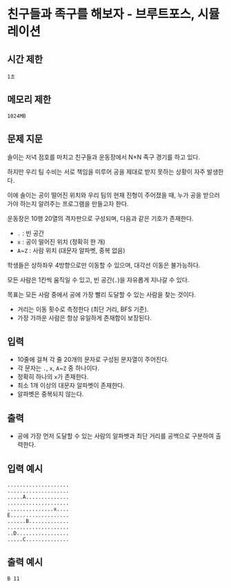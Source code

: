 # 친구들과 족구를 해보자 - 브루트포스, 시뮬레이션

## 시간 제한

`1초`

## 메모리 제한

`1024MB`

## 문제 지문

솔이는 저녁 점호를 마치고 친구들과 운동장에서 N×N 족구 경기를 하고 있다.

하지만 우리 팀 수비는 서로 책임을 미루어 공을 제대로 받지 못하는 상황이 자주 발생한다.

이에 솔이는 공이 떨어진 위치와 우리 팀의 현재 진형이 주어졌을 때, 누가 공을 받으러 가야 하는지 알려주는 프로그램을 만들고자 한다.

운동장은 10행 20열의 격자판으로 구성되며, 다음과 같은 기호가 존재한다.

- `.` : 빈 공간
- `x` : 공이 떨어진 위치 (정확히 한 개)
- `A`~`Z` : 사람 위치 (대문자 알파벳, 중복 없음)

학생들은 상하좌우 4방향으로만 이동할 수 있으며, 대각선 이동은 불가능하다.

모든 사람은 1칸씩 움직일 수 있고, 빈 공간(`.`)을 자유롭게 지나갈 수 있다.

목표는 모든 사람 중에서 공에 가장 빨리 도달할 수 있는 사람을 찾는 것이다.

- 거리는 이동 횟수로 측정한다 (최단 거리, BFS 기준).
- 가장 가까운 사람은 항상 유일하게 존재함이 보장된다.

## 입력

- 10줄에 걸쳐 각 줄 20개의 문자로 구성된 문자열이 주어진다.
- 각 문자는 `.`, `x`, `A`~`Z` 중 하나이다.
- 정확히 하나의 `x`가 존재한다.
- 최소 1개 이상의 대문자 알파벳이 존재한다.
- 알파벳은 중복되지 않는다.

## 출력

- 공에 가장 먼저 도달할 수 있는 사람의 알파벳과 최단 거리를 공백으로 구분하여 출력한다.

## 입력 예시

```
....................
....................
.....A..............
....................
...............x....
E...................
......B.............
....................
..D.................
.....C..............
```

## 출력 예시

```
B 11
```